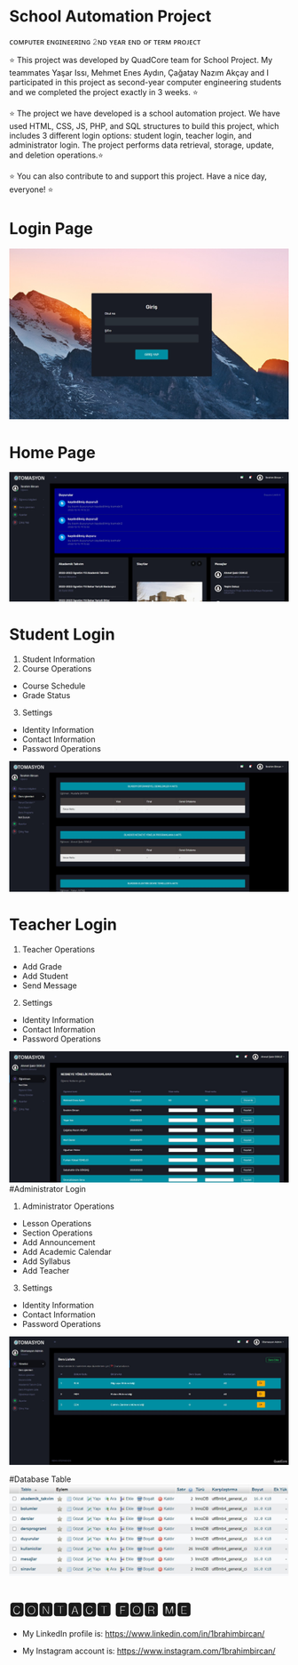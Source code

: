 # School Automation Project  
 
ᴄᴏᴍᴘᴜᴛᴇʀ ᴇɴɢɪɴᴇᴇʀɪɴɢ 𝟸ɴᴅ ʏᴇᴀʀ ᴇɴᴅ ᴏғ ᴛᴇʀᴍ ᴘʀᴏᴊᴇᴄᴛ
 
⭐ This project was developed by QuadCore team for School Project. My teammates Yaşar Issı, Mehmet Enes Aydın, Çağatay Nazım Akçay and I participated in this project as second-year computer engineering students and we completed the project exactly in 3 weeks. ⭐

⭐ The project we have developed is a school automation project. We have used HTML, CSS, JS, PHP, and SQL structures to build this project, which includes 3 different login options: student login, teacher login, and administrator login. The project performs data retrieval, storage, update, and deletion operations.⭐

⭐ You can also contribute to and support this project. Have a nice day, everyone! ⭐

# Login Page
![1](https://raw.githubusercontent.com/1brahimbircan/Site_OkulOtomasyonProje/main/Ekran%20g%C3%B6r%C3%BCnt%C3%BCs%C3%BC%202023-05-11%20212612.jpg)
# Home Page
![2](https://raw.githubusercontent.com/1brahimbircan/Site_OkulOtomasyonProje/main/Ekran%20g%C3%B6r%C3%BCnt%C3%BCs%C3%BC%202023-05-11%20203530.jpg)
# Student Login
1. Student Information
2. Course Operations
 - Course Schedule
 - Grade Status
3. Settings
 - Identity Information
 - Contact Information
 - Password Operations

![3](https://raw.githubusercontent.com/1brahimbircan/Site_OkulOtomasyonProje/main/Ekran%20g%C3%B6r%C3%BCnt%C3%BCs%C3%BC%202023-05-11%20203825.jpg)

# Teacher Login
1. Teacher Operations
 - Add Grade
 - Add Student
 - Send Message
2. Settings
 - Identity Information
 - Contact Information
 - Password Operations

![4](https://raw.githubusercontent.com/1brahimbircan/Site_OkulOtomasyonProje/main/Ekran%20g%C3%B6r%C3%BCnt%C3%BCs%C3%BC%202023-05-11%20203949.jpg)
#Administrator Login
1. Administrator Operations
 - Lesson Operations
 - Section Operations
 - Add Announcement
 - Add Academic Calendar
 - Add Syllabus
 - Add Teacher
3. Settings
 - Identity Information
 - Contact Information
 - Password Operations

![5](https://raw.githubusercontent.com/1brahimbircan/Site_OkulOtomasyonProje/main/Ekran%20g%C3%B6r%C3%BCnt%C3%BCs%C3%BC%202023-05-11%20204143.jpg)

#Database Table
![6](https://raw.githubusercontent.com/1brahimbircan/Site_OkulOtomasyonProje/main/Ekran%20g%C3%B6r%C3%BCnt%C3%BCs%C3%BC%202023-05-11%20215551.jpg)

# 🅲🅾🅽🆃🅰🅲🆃 🅵🅾🆁 🅼🅴

- My LinkedIn profile is: https://www.linkedin.com/in/1brahimbircan/

- My Instagram account is: https://www.instagram.com/1brahimbircan/
